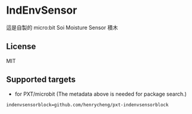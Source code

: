 # IndEnvSensor

這是自製的 micro:bit Soi Moisture Sensor 積木

## License

MIT

## Supported targets

* for PXT/microbit
(The metadata above is needed for package search.)

```package
indenvsensorblock=github.com/henrycheng/pxt-indenvsensorblock
```
